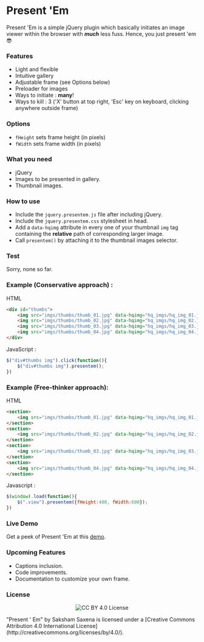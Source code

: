 # Present 'Em

Present 'Em is a simple jQuery plugin which basically initiates an image viewer within the browser with **_much_** less fuss. Hence, you just present 'em :sunglasses:

### Features

* Light and flexible
* Intuitive gallery
* Adjustable frame (see Options below)
* Preloader for images
* Ways to initiate : __many__! 
* Ways to kill : 3 ('X' button at top right, 'Esc' key on keyboard, clicking anywhere outside frame)

### Options

- `fHeight` sets frame height (in pixels)
- `fWidth` sets frame width (in pixels)

### What you need

* jQuery
* Images to be presented in gallery.
* Thumbnail images.

### How to use

- Include the `jquery.presentem.js` file after including jQuery.
- Include the `jquery.presentem.css` stylesheet in head.
- Add a  `data-hqimg` attribute in every one of your thumbnail `img` tag containing the __relative__ path of corresponding larger image.
- Call `presentem()` by attaching it to the thumbnail images selector.

### Test

Sorry, none so far.

### Example (Conservative approach) :

HTML 
```html
<div id="thumbs">
    <img src="imgs/thumbs/thumb_01.jpg" data-hqimg="hq_imgs/hq_img_01.jpg">
    <img src="imgs/thumbs/thumb_02.jpg" data-hqimg="hq_imgs/hq_img_02.jpg">
    <img src="imgs/thumbs/thumb_03.jpg" data-hqimg="hq_imgs/hq_img_03.jpg">
    <img src="imgs/thumbs/thumb_04.jpg" data-hqimg="hq_imgs/hq_img_04.jpg">
</div>
```
JavaScript : 
```javascript
$("div#thumbs img").click(function(){
    $("div#thumbs img").presentem();
})
```

### Example (Free-thinker approach):

HTML
```html
<section>
    <img src="imgs/thumbs/thumb_01.jpg" data-hqimg="hq_imgs/hq_img_01.jpg" class="view">
</section>
<section>
    <img src="imgs/thumbs/thumb_02.jpg" data-hqimg="hq_imgs/hq_img_02.jpg" class="view">
</section>
<section>
    <img src="imgs/thumbs/thumb_03.jpg" data-hqimg="hq_imgs/hq_img_03.jpg" class="view">
</section>
<section>
    <img src="imgs/thumbs/thumb_04.jpg" data-hqimg="hq_imgs/hq_img_04.jpg" class="view">
</section>
```
Javascript :
```javascript
$(window).load(function(){
    $(".view").presentem({fHeight:400, fWidth:600});
})
```

### Live Demo

Get a peek of Present 'Em at this [demo](http://sakshamsaxena.github.io/Presentem/).

### Upcoming Features

* Captions inclusion.
* Code improvements.
* Documentation to customize your own frame.

### License

<p align="center">
    <img src="https://i.creativecommons.org/l/by/4.0/88x31.png" alt="CC BY 4.0 License">
</p>
"Present ' Em" by Saksham Saxena is licensed under a [Creative Commons Attribution 4.0 International License](http://creativecommons.org/licenses/by/4.0/).
